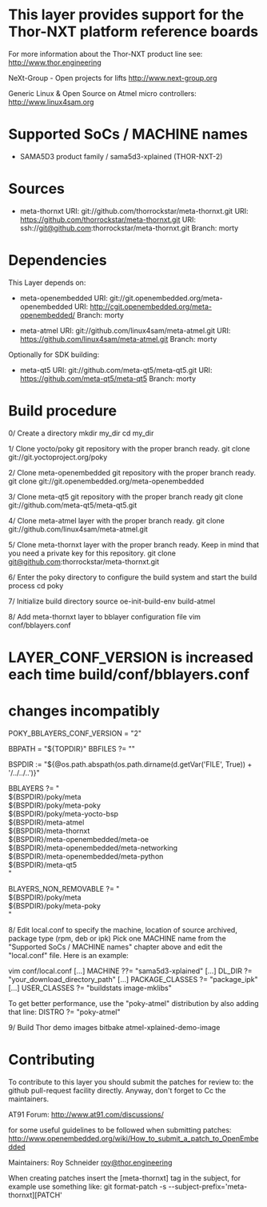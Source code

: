 This layer provides support for the Thor-NXT platform reference boards
======================================================================

For more information about the Thor-NXT product line see:
http://www.thor.engineering

NeXt-Group - Open projects for lifts
http://www.next-group.org

Generic Linux & Open Source on Atmel micro controllers:
http://www.linux4sam.org


Supported SoCs / MACHINE names
==============================
- SAMA5D3 product family / sama5d3-xplained (THOR-NXT-2)


Sources
=======
- meta-thornxt
URI: git://github.com/thorrockstar/meta-thornxt.git
URI: https://github.com/thorrockstar/meta-thornxt.git
URI: ssh://git@github.com:thorrockstar/meta-thornxt.git
Branch: morty


Dependencies
============
This Layer depends on:

- meta-openembedded
URI: git://git.openembedded.org/meta-openembedded
URI: http://cgit.openembedded.org/meta-openembedded/
Branch: morty

- meta-atmel
URI: git://github.com/linux4sam/meta-atmel.git
URI: https://github.com/linux4sam/meta-atmel.git
Branch: morty

Optionally for SDK building:

- meta-qt5
URI: git://github.com/meta-qt5/meta-qt5.git
URI: https://github.com/meta-qt5/meta-qt5
Branch: morty


Build procedure
===============

0/ Create a directory
mkdir my_dir
cd my_dir

1/ Clone yocto/poky git repository with the proper branch ready.
git clone git://git.yoctoproject.org/poky

2/ Clone meta-openembedded git repository with the proper branch ready.
git clone git://git.openembedded.org/meta-openembedded

3/ Clone meta-qt5 git repository with the proper branch ready
git clone git://github.com/meta-qt5/meta-qt5.git

4/ Clone meta-atmel layer with the proper branch ready.
git clone git://github.com/linux4sam/meta-atmel.git

5/ Clone meta-thornxt layer with the proper branch ready.
   Keep in mind that you need a private key for this repository.
git clone git@github.com:thorrockstar/meta-thornxt.git

6/ Enter the poky directory to configure the build system and start the build process
cd poky

7/ Initialize build directory
source oe-init-build-env build-atmel

8/ Add meta-thornxt layer to bblayer configuration file
vim conf/bblayers.conf

# LAYER_CONF_VERSION is increased each time build/conf/bblayers.conf
# changes incompatibly
POKY_BBLAYERS_CONF_VERSION = "2"

BBPATH = "${TOPDIR}"
BBFILES ?= ""

BSPDIR := "${@os.path.abspath(os.path.dirname(d.getVar('FILE', True)) + '/../../..')}"

BBLAYERS ?= " \
  ${BSPDIR}/poky/meta \
  ${BSPDIR}/poky/meta-poky \
  ${BSPDIR}/poky/meta-yocto-bsp \
  ${BSPDIR}/meta-atmel \
  ${BSPDIR}/meta-thornxt \
  ${BSPDIR}/meta-openembedded/meta-oe \
  ${BSPDIR}/meta-openembedded/meta-networking \
  ${BSPDIR}/meta-openembedded/meta-python \
  ${BSPDIR}/meta-qt5 \
  "

BLAYERS_NON_REMOVABLE ?= " \
  ${BSPDIR}/poky/meta \
  ${BSPDIR}/poky/meta-poky \
  "

8/ Edit local.conf to specify the machine, location of source archived, package type (rpm, deb or ipk)
Pick one MACHINE name from the "Supported SoCs / MACHINE names" chapter above
and edit the "local.conf" file. Here is an example:

vim conf/local.conf
[...]
MACHINE ??= "sama5d3-xplained"
[...]
DL_DIR ?= "your_download_directory_path"
[...]
PACKAGE_CLASSES ?= "package_ipk"
[...]
USER_CLASSES ?= "buildstats image-mklibs"

To get better performance, use the "poky-atmel" distribution by also adding that
line:
DISTRO ?= "poky-atmel"

9/ Build Thor demo images
bitbake atmel-xplained-demo-image

Contributing
============
To contribute to this layer you should submit the patches for review to:
the github pull-request facility directly. Anyway, don't forget to
Cc the maintainers.

AT91 Forum:
http://www.at91.com/discussions/

for some useful guidelines to be followed when submitting patches:
http://www.openembedded.org/wiki/How_to_submit_a_patch_to_OpenEmbedded

Maintainers:
Roy Schneider <roy@thor.engineering>

When creating patches insert the [meta-thornxt] tag in the subject, for example
use something like:
git format-patch -s --subject-prefix='meta-thornxt][PATCH' <origin>
